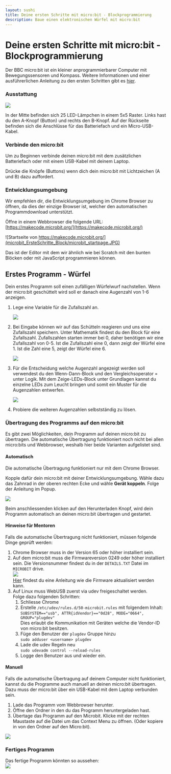 ```yaml
---
layout: sushi
title: Deine ersten Schritte mit micro:bit - Blockprogrammierung
description: Baue einen elektronischen Würfel mit micro:bit
---
```


# Deine ersten Schritte mit micro:bit - Blockprogrammierung

Der BBC micro:bit ist ein kleiner anprogrammierbarer Computer mit Bewegungssensoren und Kompass. Weitere Informationen und einer ausführerlichen Anleitung zu den ersten Schritten gibt es [hier](http://microbit.org/de/guide/).

### Ausstattung
![](microbit_ErsteSchritte_Block/microbit_Front.gif)

In der Mitte befinden sich 25 LED-Lämpchen in einem 5x5 Raster. Links hast du den A-Knopf (Button) und rechts den B-Knopf. Auf der Rückseite befinden sich die Anschlüsse für das Batteriefach und ein Micro-USB-Kabel.


### Verbinde den micro:bit
Um zu Beginnen verbinde deinen micro:bit mit dem zusätzlichen Batteriefach oder mit einem USB-Kabel mit deinem Laptop.

Drücke die Knöpfe (Buttons) wenn dich dein micro:bit mit Lichtzeichen (A und B) dazu auffordert. 

### Entwicklungsumgebung

Wir empfehlen dir, die Entwicklungsumgebung im Chrome Browser zu öffnen, da dies der einzige Browser ist, welcher den automatischen Programmdownload unterstützt.

Öffne in einem Webbrowser die folgende URL: [https://makecode.microbit.org/](https://makecode.microbit.org/) 

![Startseite von https://makecode.microbit.org/](microbit_ErsteSchritte_Block/microbit_startpage.JPG)

Das ist der Editor mit dem wir ähnlich wie bei Scratch mit den bunten Blöcken oder mit JavaScript programmieren können. 

## Erstes Programm - Würfel

Dein erstes Programm soll einen zufälligen Würfelwurf nachstellen. Wenn der micro:bit geschüttelt wird soll er danach eine Augenzahl von 1-6 anzeigen.

1. Lege eine Variable für die Zufallszahl an.

    ![](microbit_ErsteSchritte_Block/microbit_wuerfel_01.PNG)

2. Bei Eingabe können wir auf das Schütteln reagieren und uns eine Zufallszahl speichern. Unter Mathematik findest du den Block für eine Zufallszahl. Zufallszahlen starten immer bei 0, daher benötigen wir eine Zufallszahl von 0-5. Ist die Zufallszahl eine 0, dann zeigt der Würfel eine 1. Ist die Zahl eine 5, zeigt der Würfel eine 6.

    ![](microbit_ErsteSchritte_Block/microbit_wuerfel_02.PNG)

3. Für die Entscheidung welche Augenzahl angezeigt werden soll verwendest du den Wenn-Dann-Block und den Vergleichsoperator = unter Logik. Mit dem Zeige-LEDs-Block unter Grundlagen kannst du einzelne LEDs zum Leucht bringen und somit ein Muster für die Augenzahlen entwerfen.

    ![](microbit_ErsteSchritte_Block/microbit_wuerfel_03.PNG)

4. Probiere die weiteren Augenzahlen selbstständig zu lösen.

### Übertragung des Programms auf den micro:bit

Es gibt zwei Möglichkeiten, dein Programm auf deinen micro:bit zu übertragen. Die automatische Übertragung funktioniert noch nicht bei allen micro:bits und
Webbrowser, weshalb hier beide Varianten aufgelistet sind.

#### Automatisch

Die automatische Übertragung funktioniert nur mit dem Chrome Browser.

Kopple dafür dein micro:bit mit deiner Entwicklungsumgebung. Wähle dazu das Zahnrad in der oberen rechten Ecke und wähle __Gerät koppeln__. Folge der Anleitung im Popup.

![](microbit_ErsteSchritte_Block/microbit_pairDevice.png)

Beim anschliessenden klicken auf den Herunterladen Knopf, wird dein Programm automatisch an deinen micro:bit übertragen und gestartet.

#### Hinweise für Mentoren

Falls die automatische Übertragung nicht funktioniert, müssen folgende Dinge geprüft werden:

1. Chrome Browser muss in der Version 65 oder höher installiert sein.
2. Auf dem micro:bit muss die Firmwareversion 0249 oder höher installiert sein. Die Versionsnummer findest du in der `DETAILS.TXT` Datei im `MICROBIT` drive.  
    ![](microbit_ErsteSchritte_Block/microbit_version.png)  
[Hier](https://makecode.microbit.org/device/usb/webusb/troubleshoot) findest du eine Anleitung wie die Firmware aktualisiert werden kann.
3. Auf Linux muss WebUSB zuerst via udev freigeschaltet werden.  
Folge dazu folgenden Schritten:
    1. Schliesse Chrome
    2. Erstelle `/etc/udev/rules.d/50-microbit.rules` mit folgendem Inhalt:  
    `SUBSYSTEM=="usb", ATTR{idVendor}=="0d28", MODE="0664", GROUP="plugdev"`  
    Dies erlaubt die Kommunikation mit Geräten welche die Vendor-ID von micro:bit besitzen.
    3. Füge den Benutzer der `plugdev` Gruppe hinzu  
    `sudo adduser <username> plugdev`
    4. Lade die udev Regeln neu  
    `sudo udevadm control --reload-rules`
    5. Logge den Benutzer aus und wieder ein.

#### Manuell

Falls die automatische Übertragung auf deinem Computer nicht funktioniert, kannst du die Programme auch manuell an deinen micro:bit übertragen. Dazu muss der micro:bit über ein USB-Kabel mit dem Laptop verbunden sein.

1. Lade das Programm vom Webbrowser herunter.
2. Öffne den Ordner in den du das Programm heruntergeladen hast.
3. Übertage das Programm auf den Microbit. Klicke mit der rechten Maustaste auf die Datei um das Context Menu zu öffnen. (Oder kopiere in von den Ordner auf den Micro:bit).

![](microbit_ErsteSchritte_Block/microbit_wuerfel_06.PNG)

### Fertiges Programm

Das fertige Programm könnten so aussehen:  
![](microbit_ErsteSchritte_Block/microbit_wuerfel_04.PNG)




